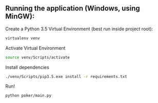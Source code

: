 ## Running the application (Windows, using MinGW):

Create a Python 3.5 Virtual Environment (best run inside project root):

```bash
virtualenv venv
```

Activate Virtual Environment

```bash
source venv/Scripts/activate
```

Install dependencies

```bash
./venv/Scripts/pip3.5.exe install -r requirements.txt
```

Run!

```bash
python poker/main.py
```
